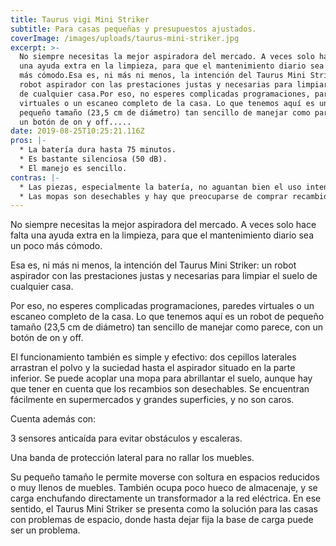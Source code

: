 ```yaml
---
title: Taurus vigi Mini Striker
subtitle: Para casas pequeñas y presupuestos ajustados.
coverImage: /images/uploads/taurus-mini-striker.jpg
excerpt: >-
  No siempre necesitas la mejor aspiradora del mercado. A veces solo hace falta
  una ayuda extra en la limpieza, para que el mantenimiento diario sea un poco
  más cómodo.Esa es, ni más ni menos, la intención del Taurus Mini Striker: un
  robot aspirador con las prestaciones justas y necesarias para limpiar el suelo
  de cualquier casa.Por eso, no esperes complicadas programaciones, paredes
  virtuales o un escaneo completo de la casa. Lo que tenemos aquí es un robot de
  pequeño tamaño (23,5 cm de diámetro) tan sencillo de manejar como parece, con
  un botón de on y off.....
date: 2019-08-25T10:25:21.116Z
pros: |-
  * La batería dura hasta 75 minutos.
  * Es bastante silenciosa (50 dB).
  * El manejo es sencillo.
contras: |-
  * Las piezas, especialmente la batería, no aguantan bien el uso intensivo.
  * Las mopas son desechables y hay que preocuparse de comprar recambios.
---
```

No siempre necesitas la mejor aspiradora del mercado. A veces solo hace falta una ayuda extra en la limpieza, para que el mantenimiento diario sea un poco más cómodo.

Esa es, ni más ni menos, la intención del Taurus Mini Striker: un robot aspirador con las prestaciones justas y necesarias para limpiar el suelo de cualquier casa.



Por eso, no esperes complicadas programaciones, paredes virtuales o un escaneo completo de la casa. Lo que tenemos aquí es un robot de pequeño tamaño (23,5 cm de diámetro) tan sencillo de manejar como parece, con un botón de on y off.



El funcionamiento también es simple y efectivo: dos cepillos laterales arrastran el polvo y la suciedad hasta el aspirador situado en la parte inferior. Se puede acoplar una mopa para abrillantar el suelo, aunque hay que tener en cuenta que los recambios son desechables. Se encuentran fácilmente en supermercados y grandes superficies, y no son caros.



Cuenta además con:



3 sensores anticaída para evitar obstáculos y escaleras.

Una banda de protección lateral para no rallar los muebles.

Su pequeño tamaño le permite moverse con soltura en espacios reducidos o muy llenos de muebles. También ocupa poco hueco de almacenaje, y se carga enchufando directamente un transformador a la red eléctrica. En ese sentido, el Taurus Mini Striker se presenta como la solución para las casas con problemas de espacio, donde hasta dejar fija la base de carga puede ser un problema.
